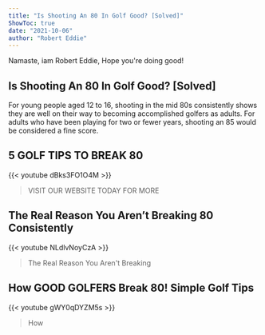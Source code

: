 ```yaml
---
title: "Is Shooting An 80 In Golf Good? [Solved]"
ShowToc: true 
date: "2021-10-06"
author: "Robert Eddie" 
---
```


Namaste, iam Robert Eddie, Hope you're doing good!
## Is Shooting An 80 In Golf Good? [Solved]
For young people aged 12 to 16, shooting in the mid 80s consistently shows they are well on their way to becoming accomplished golfers as adults. For adults who have been playing for two or fewer years, shooting an 85 would be considered a fine score.

## 5 GOLF TIPS TO BREAK 80
{{< youtube dBks3FO1O4M >}}
>VISIT OUR WEBSITE TODAY FOR MORE 

## The Real Reason You Aren’t Breaking 80 Consistently
{{< youtube NLdlvNoyCzA >}}
>The Real Reason You Aren't Breaking 

## How GOOD GOLFERS Break 80! Simple Golf Tips
{{< youtube gWY0qDYZM5s >}}
>How 

